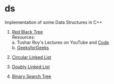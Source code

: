 # ds
Implementation of some Data Structures in C++

1. [Red Black Tree](https://github.com/pratjosh9/ds/blob/master/rbtree.cpp)  
Resources:   
a. Tushar Roy's Lectures on YouTube and [Code](https://github.com/mission-peace/interview/blob/master/src/com/interview/tree/RedBlackTree.java)  
b. [GeeksforGeeks](https://www.geeksforgeeks.org/red-black-tree-set-1-introduction-2/)

2. [Circular Linked List](https://github.com/pratjosh9/ds/blob/master/circularll.cpp)  

3. [Doubly Linked List](https://github.com/pratjosh9/ds/blob/master/doublyll.cpp)  

4. [Binary Search Tree](https://github.com/pratjosh9/ds/blob/master/doublyll.cpp)  

